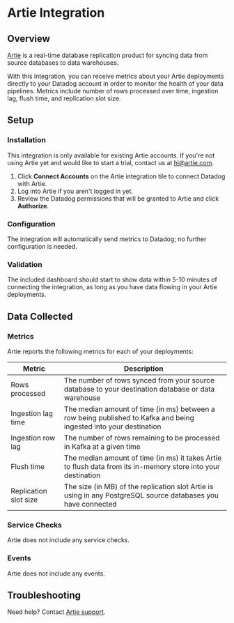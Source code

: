 # Artie Integration

## Overview

[Artie][1] is a real-time database replication product for syncing data from source databases to data warehouses.

With this integration, you can receive metrics about your Artie deployments directly to your Datadog account in order to monitor the health of your data pipelines. Metrics include number of rows processed over time, ingestion lag, flush time, and replication slot size.

## Setup

### Installation

This integration is only available for existing Artie accounts. If you're not using Artie yet and would like to start a trial, contact us at hi@artie.com.

1. Click **Connect Accounts** on the Artie integration tile to connect Datadog with Artie.
2. Log into Artie if you aren't logged in yet.
3. Review the Datadog permissions that will be granted to Artie and click **Authorize**.

### Configuration

The integration will automatically send metrics to Datadog; no further configuration is needed.

### Validation

The included dashboard should start to show data within 5-10 minutes of connecting the integration, as long as you have data flowing in your Artie deployments.

## Data Collected

### Metrics

Artie reports the following metrics for each of your deployments:

| Metric                | Description                                                                                                       |
| --------------------- | ----------------------------------------------------------------------------------------------------------------- |
| Rows processed        | The number of rows synced from your source database to your destination database or data warehouse                |
| Ingestion lag time    | The median amount of time (in ms) between a row being published to Kafka and being ingested into your destination |
| Ingestion row lag     | The number of rows remaining to be processed in Kafka at a given time                                             |
| Flush time            | The median amount of time (in ms) it takes Artie to flush data from its in-memory store into your destination     |
| Replication slot size | The size (in MB) of the replication slot Artie is using in any PostgreSQL source databases you have connected     |

### Service Checks

Artie does not include any service checks.

### Events

Artie does not include any events.

## Troubleshooting

Need help? Contact [Artie support][2].

[1]: https://www.artie.com/
[2]: mailto:hi@artie.com
